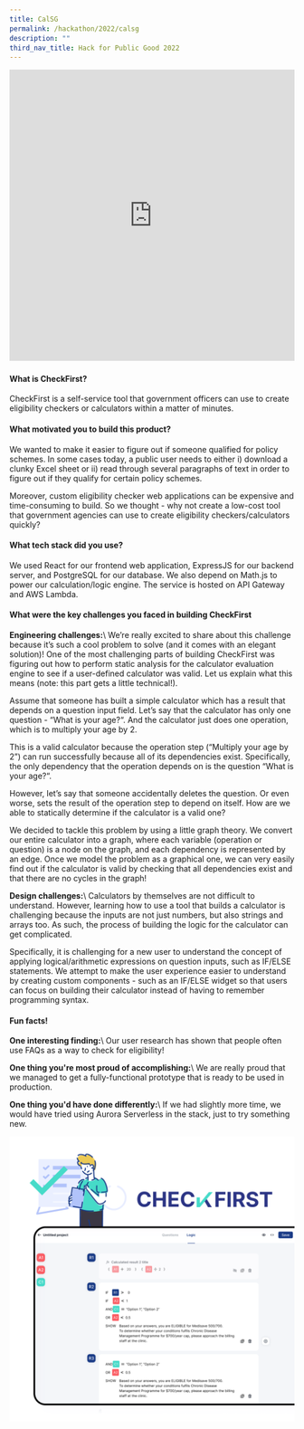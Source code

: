 ```yaml
---
title: CalSG
permalink: /hackathon/2022/calsg
description: ""
third_nav_title: Hack for Public Good 2022
---
```

<iframe allowfullscreen="true" height="515" width="100%" frameborder="0" src="https://docs.google.com/presentation/d/e/2PACX-1vRn6vLqlb2-W4W8cgQWEBWSOgDpP9Pe9f0N0ld0wLdBYjp8zLuAQGEQzoGk8FcE-JB1dlXA-u6YGH1N/embed?start=false&loop=false&delayms=3000" ></iframe>

#### What is CheckFirst?
CheckFirst is a self-service tool that government officers can use to create eligibility checkers or calculators within a matter of minutes.

#### What motivated you to build this product?
We wanted to make it easier to figure out if someone qualified for policy schemes. In some cases today, a public user needs to either i) download a clunky Excel sheet or ii) read through several paragraphs of text in order to figure out if they qualify for certain policy schemes.

Moreover, custom eligibility checker web applications can be expensive and time-consuming to build. So we thought - why not create a low-cost tool that government agencies can use to create eligibility checkers/calculators quickly?

#### What tech stack did you use?

We used React for our frontend web application, ExpressJS for our backend server, and PostgreSQL for our database. We also depend on Math.js to power our calculation/logic engine. The service is hosted on API Gateway and AWS Lambda.

#### What were the key challenges you faced in building CheckFirst 

**Engineering challenges:**\\
We’re really excited to share about this challenge because it’s such a cool problem to solve (and it comes with an elegant solution)!
One of the most challenging parts of building CheckFirst was figuring out how to perform static analysis for the calculator evaluation engine to see if a user-defined calculator was valid. Let us explain what this means (note: this part gets a little technical!).

Assume that someone has built a simple calculator which has a result that depends on a question input field. Let’s say that the calculator has only one question - “What is your age?“. And the calculator just does one operation, which is to multiply your age by 2.

This is a valid calculator because the operation step (“Multiply your age by 2”) can run successfully because all of its dependencies exist. Specifically, the only dependency that the operation depends on is the question “What is your age?“.

However, let’s say that someone accidentally deletes the question. Or even worse, sets the result of the operation step to depend on itself. How are we able to statically determine if the calculator is a valid one?

We decided to tackle this problem by using a little graph theory. We convert our entire calculator into a graph, where each variable (operation or question) is a node on the graph, and each dependency is represented by an edge. Once we model the problem as a graphical one, we can very easily find out if the calculator is valid by checking that all dependencies exist and that there are no cycles in the graph!

**Design challenges:**\\
Calculators by themselves are not difficult to understand. However, learning how to use a tool that builds a calculator is challenging because the inputs are not just numbers, but also strings and arrays too. As such, the process of building the logic for the calculator can get complicated.

Specifically, it is challenging for a new user to understand the concept of applying logical/arithmetic expressions on question inputs, such as IF/ELSE statements. We attempt to make the user experience easier to understand by creating custom components - such as an IF/ELSE widget so that users can focus on building their calculator instead of having to remember programming syntax.

#### Fun facts!
**One interesting finding:**\\
Our user research has shown that people often use FAQs as a way to check for eligibility!

**One thing you're most proud of accomplishing:**\\
We are really proud that we managed to get a fully-functional prototype that is ready to be used in production.

**One thing you'd have done differently:**\\
If we had slightly more time, we would have tried using Aurora Serverless in the stack, just to try something new.

![Checkfirst product demo image](/images/checkfirst-snapshot.png)
